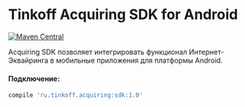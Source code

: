 # Tinkoff Acquiring SDK for Android

[![Maven Central](https://img.shields.io/maven-central/v/ru.tinkoff.acquiring/sdk.svg?maxAge=2592000)][search.maven]

Acquiring SDK позволяет интегрировать функционал Интернет-Эквайринга в мобильные приложения для платформы Android.

#### Подключение:
```groovy
compile 'ru.tinkoff.acquiring:sdk:1.0'
```

[search.maven]: http://search.maven.org/#search|ga|1|ru.tinkoff.acquiring.sdk
